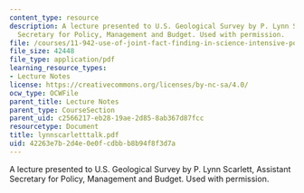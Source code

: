 ```yaml
---
content_type: resource
description: A lecture presented to U.S. Geological Survey by P. Lynn Scarlett, Assistant
  Secretary for Policy, Management and Budget. Used with permission.
file: /courses/11-942-use-of-joint-fact-finding-in-science-intensive-policy-disputes-part-ii-spring-2004/42263e7b2d4e0e0fcdbbb8b94f8f3d7a_lynnscarletttalk.pdf
file_size: 42448
file_type: application/pdf
learning_resource_types:
- Lecture Notes
license: https://creativecommons.org/licenses/by-nc-sa/4.0/
ocw_type: OCWFile
parent_title: Lecture Notes
parent_type: CourseSection
parent_uid: c2566217-eb28-19ae-2d85-8ab367d87fcc
resourcetype: Document
title: lynnscarletttalk.pdf
uid: 42263e7b-2d4e-0e0f-cdbb-b8b94f8f3d7a
---
```

A lecture presented to U.S. Geological Survey by P. Lynn Scarlett, Assistant Secretary for Policy, Management and Budget. Used with permission.